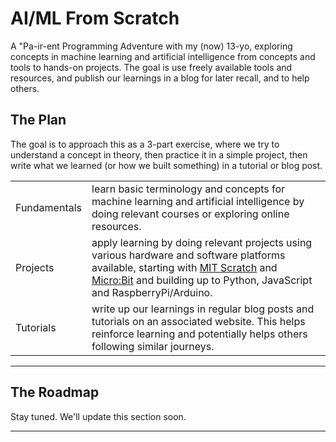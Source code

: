 # AI/ML From Scratch

A "Pa-ir-ent Programming Adventure with my (now) 13-yo, exploring concepts in machine learning and artificial intelligence from concepts and tools to hands-on projects. The goal is use freely available tools and resources, and publish our learnings in a blog for later recall, and to help others.


## The Plan

The goal is to approach this as a 3-part exercise, where we try to understand a concept in theory, then practice it in a simple project, then write what we learned (or how we built something) in a tutorial or blog post.

| | |
|:--|:--|
| Fundamentals | learn basic terminology and concepts for machine learning and artificial intelligence by doing relevant courses or exploring online resources. |
| Projects | apply learning by doing relevant projects using various hardware and software platforms available, starting with [MIT Scratch](https://mit.scratch.edu) and [Micro:Bit](https://makecode.microbit.org/tutorials/) and building up to Python, JavaScript and RaspberryPi/Arduino. |
| Tutorials | write up our learnings in regular blog posts and tutorials on an associated website. This helps reinforce learning and potentially helps others following similar journeys. |

---

## The Roadmap

Stay tuned. We'll update this section soon.

---
